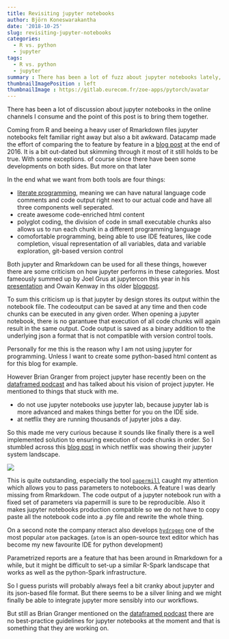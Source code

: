 ```yaml
---
title: Revisiting jupyter notebooks
author: Björn Koneswarakantha
date: '2018-10-25'
slug: revisiting-jupyter-notebooks
categories:
  - R vs. python
  - jupyter
tags:
  - R vs. python
  - jupyter
summary : There has been a lot of fuzz about jupyter notebooks lately, so lets revisit some of its features and use-cases.
thumbnailImagePosition : left
thumbnailImage : https://gitlab.eurecom.fr/zoe-apps/pytorch/avatar
---
```


There has been a lot of discussion about jupyter notebooks in the online channels I consume and the point of this post is to bring them together.

Coming from R and beeing a heavy user of Rmarkdown files jupyter notebooks felt familiar right away but also a bit awkward. Datacamp made the effort of comparing the to feature by feature in a [blog post](https://www.datacamp.com/community/blog/jupyter-notebook-r) at the end of 2016. It is a bit out-dated but skimming through it most of it still holds to be true. With some exceptions. of course since there have been some developments on both sides. But more on that later 

In the end what we want from both tools are four things:

- [literate programming](https://en.wikipedia.org/wiki/Literate_programming), meaning we can have natural language code comments and code output right next to our actual code and have all three components well seperated.
- create awesome code-enriched html content
- polyglot coding, the division of code in small executable chunks also allows us to run each chunk in a different programming language
- comofortable programming, being able to use IDE features, like code completion, visual representation of all variables, data and variable exploration, git-based version control


Both jupyter and Rmarkdown can be used for all these things, however there are some criticism on how jupyter performs in these categories. Most fameously summed up by Joel Grus at jupytercon this year in his [presentation](https://docs.google.com/presentation/d/1n2RlMdmv1p25Xy5thJUhkKGvjtV-dkAIsUXP-AL4ffI/edit#slide=id.g3b600ce1e2_0_0) and Owain Kenway in ths older [blogpost](https://owainkenwayucl.github.io/2017/10/03/WhyIDontLikeNotebooks.html).

To sum this criticism up is that jupyter by design stores its output within the notebook file. The codeoutput can be saved at any time and then code chunks can be executed in any given order. When opening a jupyter notebook, there is no garantuee that execution of all code chunks will again result in the same output. Code output is saved as a binary addition to the underlying json a format that is not compatible with version control tools. 

Personally for me this is the reason why I am not using jupyter for programming. Unless I want to create some python-based html content as for this blog for example.

However Brian Granger from project jupyter hase recently been on the [dataframed podcast](https://www.datacamp.com/community/podcast/project-jupyter-interactive-computing) and has talked about his vision of project jupyter. He mentioned to things that stuck with me.

- do not use jupyter notebooks use jupyter lab, because jupyter lab is more advanced and makes things better for you on the IDE side.
- at netflix they are running thousands of jupyter jobs a day.

So this made me very curious because it sounds like finally there is a well implemented solution to ensuring execution of code chunks in order. So I stumbled across this [blog post](https://medium.com/netflix-techblog/notebook-innovation-591ee3221233) in which netflix was showing their jupyter system landscape. 

![](https://cdn-images-1.medium.com/max/1000/1*WOEEJizYnO8ibtU2l9jWbA.jpeg)

This is quite outstanding, especially the tool [`papermill`](https://github.com/nteract/papermill) caught my attention which allows you to pass parameters to notebooks. A feature I was dearly missing from Rmarkdown. The code output of a jupyter notebook run with a fixed set of parameters via papermill is sure to be reproducible. Also it makes jupyter notebooks production compatible so we do not have to copy paste all the notebook code into a .py file and rewrite the whole thing.

On a second note the company nteract also develops [`hydrogen`](https://github.com/nteract/hydrogen) one of the most popular `atom` packages. (`atom` is an open-source text editor which has become my new favourite IDE for python development) 

Parametrized reports are a feature that has been around in Rmarkdown for a while, but it might be difficult to set-up a similar R-Spark landscape that works as well as the python-Spark infrastructure. 

So I guess purists will probably always feel a bit cranky about jupyter and its json-based file format. But there seems to be a silver lining and we might finally be able to integrate jupyter more sensibly into our workflows.

But still as Brian Granger mentioned on the [dataframed podcast](https://www.datacamp.com/community/podcast/project-jupyter-interactive-computing) there are no best-practice guidelines for jupyter notebooks at the moment and that is something that they are working on.




